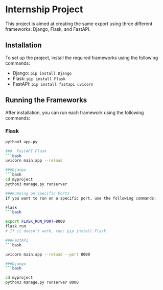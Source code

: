 # Internship Project

This project is aimed at creating the same export using three different frameworks: Django, Flask, and FastAPI.

## Installation

To set up the project, install the required frameworks using the following commands:

- Django: `pip install Django`
- Flask: `pip install Flask`
- FastAPI: `pip install fastapi uvicorn`

## Running the Frameworks

After installation, you can run each framework using the following commands:

### Flask

```bash
python3 app.py

###  FastAPI Flask
```bash
uvicorn main:app --reload

###Django
```bash
cd myproject
python3 manage.py runserver

###Running on Specific Ports
If you want to run on a specific port, use the following commands:

Flask
```bash

export FLASK_RUN_PORT=8000
flask run
# If it doesn't work, run: pip install Flask

###FastAPI
```bash

uvicorn main:app --reload --port 8000

###Django
```bash

cd myproject
python3 manage.py runserver 8000
